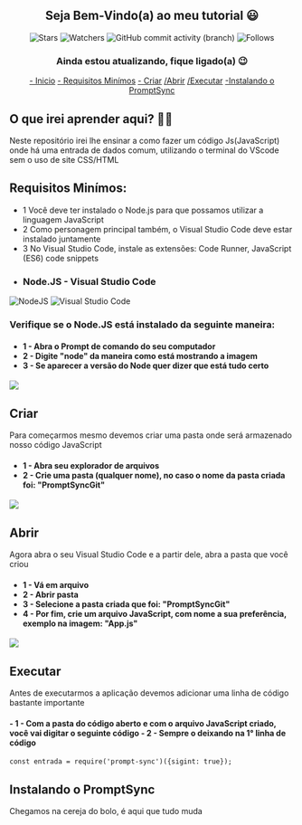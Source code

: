 <h2 align = "center">
  Seja Bem-Vindo(a) ao meu tutorial 😃
</h2>

<div align = "center">

![Stars](https://img.shields.io/github/stars/Wladison-Maciel/Prompt-Sync.svg)
![Watchers](https://img.shields.io/github/watchers/Wladison-Maciel/Prompt-Sync.svg)
![GitHub commit activity (branch)](https://img.shields.io/github/commit-activity/t/Wladison-Maciel/Prompt-Sync/main)
![Follows](https://img.shields.io/github/followers/Wladison-Maciel.svg?style=social&label=Follow&maxAge=2592000)
</div>

<h3 align = "center">
  Ainda estou atualizando, fique ligado(a) 😉
</h3>

<div align = "center">
  
[- Inicio](#O-que-irei-aprender-aqui?)
[- Requisitos Minímos](#Requisitos-Minímos)
[- Criar](#Criar)
[/Abrir](#Abrir)
[/Executar](#Executar)
[-Instalando o PromptSync](#Instalando-o-PromptSync)

</div>

## O que irei aprender aqui? 🤷‍♂️

<p>
  Neste repositório irei lhe ensinar a como fazer um código Js(JavaScript) onde há uma entrada de dados comum, utilizando o terminal do VScode sem o uso de site CSS/HTML
</p>

## Requisitos Minímos:

<p>
  
  * 1 Você deve ter instalado o Node.js para que possamos utilizar a linguagem JavaScript
  * 2 Como personagem principal também, o Visual Studio Code deve estar instalado juntamente
  * 3 No Visual Studio Code, instale as extensões: Code Runner, JavaScript (ES6) code snippets 
</p>

* ### Node.JS - Visual Studio Code
![NodeJS](https://img.shields.io/badge/node.js-6DA55F?style=for-the-badge&logo=node.js&logoColor=white)
![Visual Studio Code](https://img.shields.io/badge/Visual%20Studio%20Code-0078d7.svg?style=for-the-badge&logo=visual-studio-code&logoColor=white)

<h3>
  Verifique se o Node.JS está instalado da seguinte maneira:
</h3>

<h4>

  - 1 - Abra o Prompt de comando do seu computador
  - 2 - Digite "node" da maneira como está mostrando a imagem
  - 3 - Se aparecer a versão do Node quer dizer que está tudo certo
</h4>

<img src="https://github.com/Wladison-Maciel/Prompt-Sync/assets/125041870/bcb1389f-d819-417b-9f03-eef1dc392f27"/>


## Criar

<p>
  Para começarmos mesmo devemos criar uma pasta onde será armazenado nosso código JavaScript 
</p>

<h4>

  - 1 - Abra seu explorador de arquivos
  - 2 - Crie uma pasta (qualquer nome), no caso o nome da pasta criada foi: "PromptSyncGit"
</h4>


<img src = "https://github.com/Wladison-Maciel/Prompt-Sync/assets/125041870/ff67dec7-722a-4315-b14f-ca9fe4d9c007" />

## Abrir

<p>
  Agora abra o seu Visual Studio Code e a partir dele, abra a pasta que você criou
</p>

<h4>

  - 1 - Vá em arquivo
  - 2 - Abrir pasta
  - 3 - Selecione a pasta criada que foi: "PromptSyncGit"
  - 4 - Por fim, crie um arquivo JavaScript, com nome a sua preferência, exemplo na imagem: "App.js"
</h4>

<img src = "https://github.com/Wladison-Maciel/Prompt-Sync/assets/125041870/277a9ed6-0f2c-46e0-a25a-071f89cb711d" />

## Executar

<p>
  Antes de executarmos a aplicação devemos adicionar uma linha de código bastante importante
</p>

<h4>
  - 1 - Com a pasta do código aberto e com o arquivo JavaScript criado, você vai digitar o seguinte código
  - 2 - Sempre o deixando na 1° linha de código
</h4>

``` JS
const entrada = require('prompt-sync')({sigint: true});
```

## Instalando o PromptSync

<p>
  Chegamos na cereja do bolo, é aqui que tudo muda
</p>

<h4>
  
</h4>
